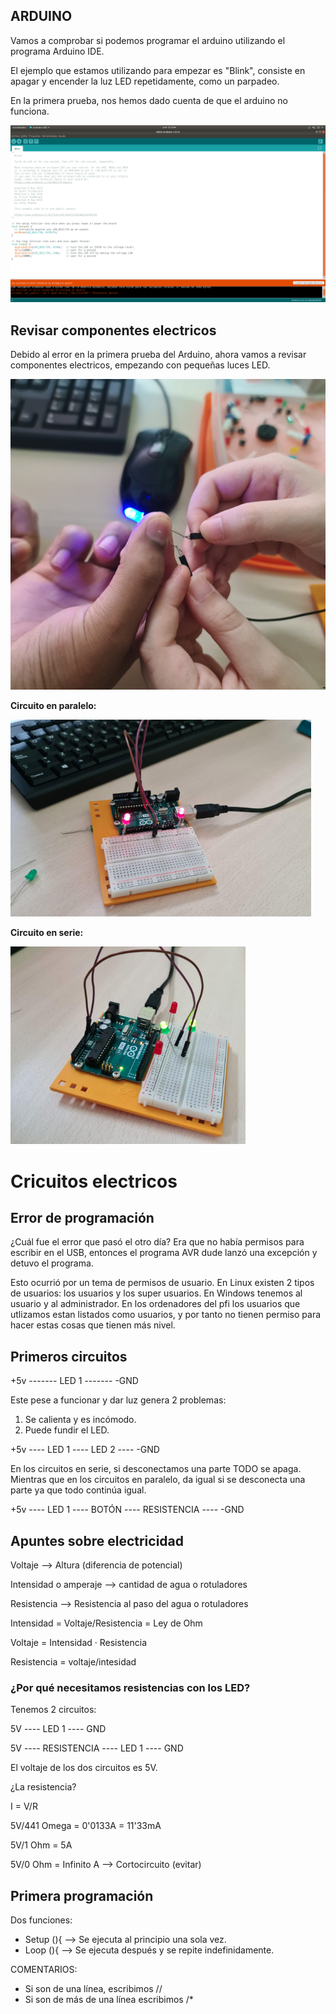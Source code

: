 ## ARDUINO

Vamos a comprobar si podemos programar el arduino utilizando el programa Arduino IDE. 

El ejemplo que estamos utilizando para empezar es "Blink", consiste en apagar y encender la luz LED repetidamente, como un parpadeo. 

En la primera prueba, nos hemos dado cuenta de que el arduino no funciona. 

![kkk](https://raw.githubusercontent.com/Mikeey666/1er-trimestre/main/Captura%20de%20pantalla%20de%202021-10-06%2012-10-26.png)

## Revisar componentes electricos

Debido al error en la primera prueba del Arduino, ahora vamos a revisar componentes electricos, empezando con pequeñas luces LED. 

![a](https://github.com/Mikeey666/1er-trimestre/blob/main/Captura%20de%20pantalla%20de%202021-10-13%2010-48-36.png?raw=true)

**Circuito en paralelo:**

![b](https://github.com/Mikeey666/1er-trimestre/blob/main/Captura%20de%20pantalla%20de%202021-10-13%2010-56-14.png?raw=true)

**Circuito en serie:**

![c](https://github.com/Mikeey666/1er-trimestre/blob/main/Captura%20de%20pantalla%20de%202021-10-13%2010-59-57.png?raw=true)


# Cricuitos electricos

## Error de programación

¿Cuál fue el error que pasó el otro día? Era que no había permisos para escribir en el USB, entonces el programa AVR dude lanzó una excepción y detuvo el programa.

Esto ocurrió por un tema de permisos de usuario. En Linux existen 2 tipos de usuarios: los usuarios y los super usuarios. En Windows tenemos al usuario y al administrador. En los ordenadores del pfi los usuarios que utlizamos estan listados como usuarios, y por tanto no tienen permiso para hacer estas cosas que tienen más nivel.

## Primeros circuitos

+5v ------- LED 1 ------- -GND

Este pese a funcionar y dar luz genera 2 problemas:

1. Se calienta y es incómodo.
2. Puede fundir el LED.

+5v ---- LED 1 ---- LED 2 ---- -GND

En los circuitos en serie, si desconectamos una parte TODO se apaga. Mientras que en los circuitos en paralelo, da igual si se desconecta una parte ya que todo continúa igual.

+5v ---- LED 1 ---- BOTÓN ---- RESISTENCIA ---- -GND

## Apuntes sobre electricidad

Voltaje --> Altura (diferencia de potencial)

Intensidad o amperaje --> cantidad de agua o rotuladores

Resistencia --> Resistencia al paso del agua o rotuladores

Intensidad = Voltaje/Resistencia = Ley de Ohm

Voltaje = Intensidad · Resistencia

Resistencia = voltaje/intesidad

### ¿Por qué necesitamos resistencias con los LED?

Tenemos 2 circuitos:

5V ---- LED 1 ---- GND

5V ---- RESISTENCIA ---- LED 1 ---- GND

El voltaje de los dos circuitos es 5V. 

¿La resistencia?

I = V/R 

5V/441 Omega = 0'0133A = 11'33mA

5V/1 Ohm = 5A

5V/0 Ohm = Infinito A --> Cortocircuito (evitar)

## Primera programación

Dos funciones:

- Setup (){   --> Se ejecuta al principio una sola vez.
- Loop (){    --> Se ejecuta después y se repite indefinidamente.

COMENTARIOS:

- Si son de una línea, escribimos //
- Si son de más de una línea escribimos /*
